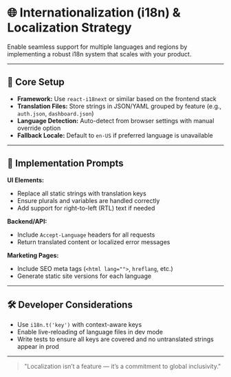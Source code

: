 # 🌐 Internationalization (i18n) & Localization Strategy

Enable seamless support for multiple languages and regions by implementing a robust i18n system that scales with your product.

---

## 🧩 Core Setup

- **Framework:** Use `react-i18next` or similar based on the frontend stack
- **Translation Files:** Store strings in JSON/YAML grouped by feature (e.g., `auth.json`, `dashboard.json`)
- **Language Detection:** Auto-detect from browser settings with manual override option
- **Fallback Locale:** Default to `en-US` if preferred language is unavailable

---

## 🧪 Implementation Prompts

**UI Elements:**
- Replace all static strings with translation keys
- Ensure plurals and variables are handled correctly
- Add support for right-to-left (RTL) text if needed

**Backend/API:**
- Include `Accept-Language` headers for all requests
- Return translated content or localized error messages

**Marketing Pages:**
- Include SEO meta tags (`<html lang="">`, `hreflang`, etc.)
- Generate static site versions for each language

---

## 🛠️ Developer Considerations

- Use `i18n.t('key')` with context-aware keys
- Enable live-reloading of language files in dev mode
- Write tests to ensure all keys are covered and no untranslated strings appear in prod

---

> "Localization isn’t a feature — it’s a commitment to global inclusivity."
